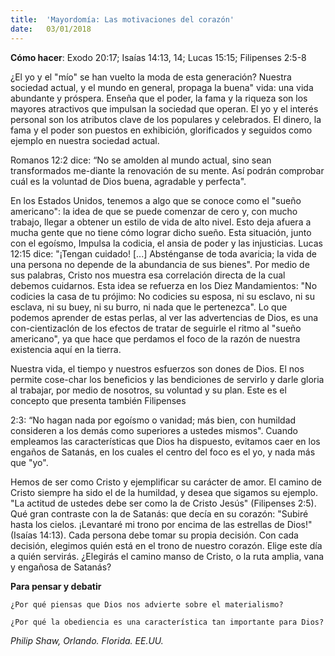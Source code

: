 ```yaml
---
title:  'Mayordomía: Las motivaciones del corazón'
date:   03/01/2018
---
```


**Cómo hacer**: Exodo 20:17; Isaías 14:13, 14; Lucas 15:15; Filipenses 2:5-8 

¿El yo y el "mío" se han vuelto la moda de esta generación? Nuestra sociedad actual, y el mundo en general, propaga la buena" vida: una vida abundante y próspera. Enseña que el poder, la fama y la riqueza son los mayores atractivos que impulsan la sociedad que operan. El yo y el interés personal son los atributos clave de los populares y celebrados. El dinero, la fama y el poder son puestos en exhibición, glorificados y seguidos como ejemplo en nuestra sociedad actual. 

Romanos 12:2 dice: “No se amolden al mundo actual, sino sean transformados me-diante la renovación de su mente. Así podrán comprobar cuál es la voluntad de Dios buena, agradable y perfecta". 

En los Estados Unidos, tenemos a algo que se conoce como el "sueño americano": la idea de que se puede comenzar de cero y, con mucho trabajo, llegar a obtener un estilo de vida de alto nivel. Esto deja afuera a mucha gente que no tiene cómo lograr dicho sueño. Esta situación, junto con el egoísmo, Impulsa la codicia, el ansia de poder y las injusticias. Lucas 12:15 dice: "¡Tengan cuidado! [...] Absténganse de toda avaricia; la vida de una persona no depende de la abundancia de sus bienes". Por medio de sus palabras, Cristo nos muestra esa correlación directa de la cual debemos cuidarnos. Esta idea se refuerza en los Diez Mandamientos: "No codicies la casa de tu prójimo: No codicies su esposa, ni su esclavo, ni su esclava, ni su buey, ni su burro, ni nada que le pertenezca". Lo que podemos aprender de estas perlas, al ver las advertencias de Dios, es una con-cientizaclón de los efectos de tratar de seguirle el ritmo al "sueño americano", ya que hace que perdamos el foco de la razón de nuestra existencia aquí en la tierra. 

Nuestra vida, el tiempo y nuestros esfuerzos son dones de Dios. El nos permite cose-char los beneficios y las bendiciones de servirlo y darle gloria al trabajar, por medio de nosotros, su voluntad y su plan. Este es el concepto que presenta también Filipenses 

2:3: “No hagan nada por egoísmo o vanidad; más bien, con humildad consideren a los demás como superiores a ustedes mismos". Cuando empleamos las características que Dios ha dispuesto, evitamos caer en los engaños de Satanás, en los cuales el centro del foco es el yo, y nada más que "yo". 

Hemos de ser como Cristo y ejemplificar su carácter de amor. El camino de Cristo siempre ha sido el de la humildad, y desea que sigamos su ejemplo. "La actitud de ustedes debe ser como la de Cristo Jesús" (Filipenses 2:5). Qué gran contraste con la de Satanás: que decía en su corazón: "Subiré hasta los cielos. ¡Levantaré mi trono por encima de las estrellas de Dios!" (Isaías 14:13). Cada persona debe tomar su propia decisión. Con cada decisión, elegimos quién está en el trono de nuestro corazón. Elige este día a quién servirás. ¿Elegirás el camino manso de Cristo, o la ruta amplia, vana y engañosa de Satanás? 

**Para pensar y debatir** 

`¿Por qué piensas que Dios nos advierte sobre el materialismo?` 

`¿Por qué la obediencia es una característica tan importante para Dios?` 

_Philip Shaw, Orlando. Florida. EE.UU._